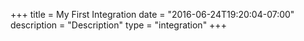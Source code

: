 +++
title = My First Integration
date = "2016-06-24T19:20:04-07:00"
description = "Description"
type = "integration"
+++